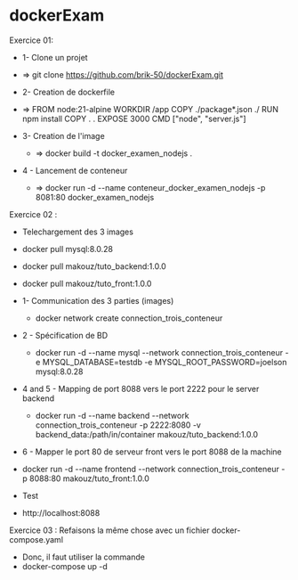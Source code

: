 # dockerExam
Exercice 01:
- 1- Clone un projet 
 - => git clone https://github.com/brik-50/dockerExam.git
- 2- Creation de dockerfile 
-   => 
FROM node:21-alpine
WORKDIR /app
COPY ./package*.json ./
RUN npm install
COPY . .
EXPOSE 3000
CMD ["node", "server.js"]

- 3- Creation de l'image
  - => docker build -t docker_examen_nodejs .
- 4 - Lancement de conteneur
  - => docker run -d --name conteneur_docker_examen_nodejs -p 8081:80 docker_examen_nodejs

Exercice 02 :
- Telechargement des 3 images 
 - docker pull mysql:8.0.28
 - docker pull makouz/tuto_backend:1.0.0
 - docker pull makouz/tuto_front:1.0.0

- 1- Communication des 3 parties (images)
  - docker network create connection_trois_conteneur
- 2 - Spécification de BD
  - docker run -d --name mysql --network connection_trois_conteneur -e MYSQL_DATABASE=testdb -e MYSQL_ROOT_PASSWORD=joelson mysql:8.0.28

- 4 and 5 - Mapping de port 8088 vers le port 2222 pour le server backend 
    - docker run -d --name backend --network connection_trois_conteneur -p 2222:8080 -v backend_data:/path/in/container makouz/tuto_backend:1.0.0
- 6 - Mapper le port 80 de serveur front vers le port 8088 de la machine
 - docker run -d --name frontend --network connection_trois_conteneur -p 8088:80 makouz/tuto_front:1.0.0

- Test
 - http://localhost:8088

Exercice 03 :
Refaisons la même chose avec un fichier docker-compose.yaml
- Donc, il faut utiliser la commande 
 - docker-compose up -d
